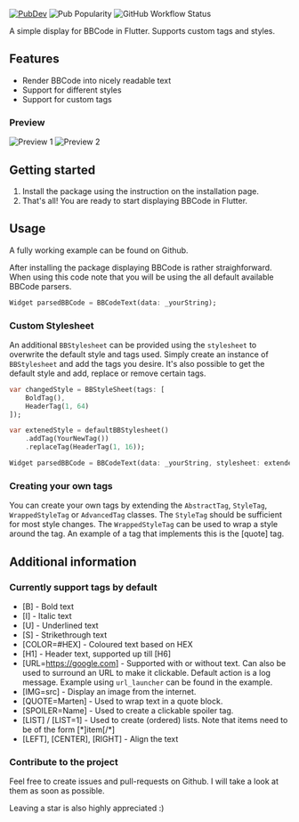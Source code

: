 [![PubDev](https://img.shields.io/pub/v/flutter_bbcode?logo=flutter&logoColor=%235dc8f8&style=flat-square)](https://pub.dev/packages/flutter_bbcode)
![Pub Popularity](https://img.shields.io/pub/popularity/flutter_bbcode?color=blue&label=Pub%20popularity&style=flat-square)
![GitHub Workflow Status](https://img.shields.io/github/actions/workflow/status/MartenM/flutter_bbcode/flutter-test.yml?branch=main&style=flat-square)

A simple display for BBCode in Flutter. Supports custom tags and styles.

## Features

- Render BBCode into nicely readable text
- Support for different styles
- Support for custom tags

### Preview
![Preview 1](https://i.imgur.com/HfDDR1b.png)
![Preview 2](https://i.imgur.com/BHq9BQX.png)

## Getting started

1. Install the package using the instruction on the installation page.
2. That's all! You are ready to start displaying BBCode in Flutter.

## Usage

A fully working example can be found on Github.

After installing the package displaying BBCode is rather straighforward. When using this code note that you will be using the all default available BBCode parsers.
```dart
Widget parsedBBCode = BBCodeText(data: _yourString);
```

### Custom Stylesheet

An additional `BBStylesheet` can be provided using the `stylesheet` to overwrite the default style and tags used. Simply create an instance of `BBStylesheet` and add the tags you desire. It's also possible to get the default style and add, replace or remove certain tags.

```dart
var changedStyle = BBStyleSheet(tags: [
    BoldTag(),
    HeaderTag(1, 64)
]);

var extenedStyle = defaultBBStylesheet()
    .addTag(YourNewTag())
    .replaceTag(HeaderTag(1, 16));

Widget parsedBBCode = BBCodeText(data: _yourString, stylesheet: extendedStyle);
```

### Creating your own tags
You can create your own tags by extending the `AbstractTag`, `StyleTag`, `WrappedStyleTag` or `AdvancedTag` classes. The `StyleTag` should be sufficient for most style changes.
The `WrappedStyleTag` can be used to wrap a style around the tag. An example of a tag that implements this is the \[quote] tag.

## Additional information

### Currently support tags by default
* [B] - Bold text
* [I] - Italic text
* [U] - Underlined text
* [S] - Strikethrough text
* [COLOR=#HEX] - Coloured text based on HEX
* [H1] - Header text, supported up till [H6]
* [URL=https://google.com] - Supported with or without text. Can also be used to surround an URL to make it clickable. Default action is a log message. Example using `url_launcher` can be found in the example.
* [IMG=src] - Display an image from the internet.
* [QUOTE=Marten] - Used to wrap text in a quote block.
* [SPOILER=Name] - Used to create a clickable spoiler tag.
* [LIST] / [LIST=1] - Used to create (ordered) lists. Note that items need to be of the form [\*]item[/\*]
* [LEFT], [CENTER], [RIGHT] - Align the text


### Contribute to the project
Feel free to create issues and pull-requests on Github. I will take a look at them as soon as possible.

Leaving a star is also highly appreciated :)
